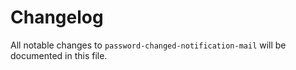 # Changelog

All notable changes to `password-changed-notification-mail` will be documented in this file.
